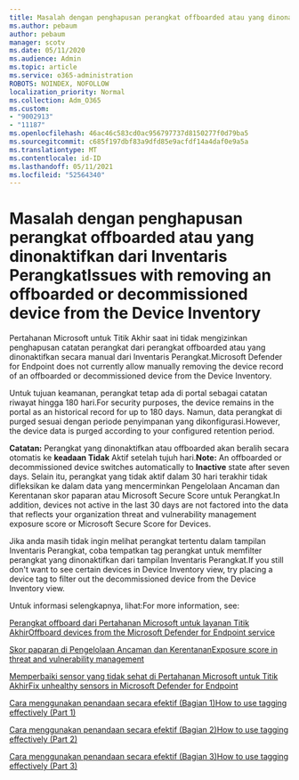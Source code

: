 ```yaml
---
title: Masalah dengan penghapusan perangkat offboarded atau yang dinonaktifkan dari Inventaris Perangkat
ms.author: pebaum
author: pebaum
manager: scotv
ms.date: 05/11/2020
ms.audience: Admin
ms.topic: article
ms.service: o365-administration
ROBOTS: NOINDEX, NOFOLLOW
localization_priority: Normal
ms.collection: Adm_O365
ms.custom:
- "9002913"
- "11187"
ms.openlocfilehash: 46ac46c583cd0ac956797737d8150277f0d79ba5
ms.sourcegitcommit: c685f197dbf83a9dfd85e9acfdf14a4daf0e9a5a
ms.translationtype: MT
ms.contentlocale: id-ID
ms.lasthandoff: 05/11/2021
ms.locfileid: "52564340"
---
```

# <a name="issues-with-removing-an-offboarded-or-decommissioned-device-from-the-device-inventory"></a><span data-ttu-id="308af-102">Masalah dengan penghapusan perangkat offboarded atau yang dinonaktifkan dari Inventaris Perangkat</span><span class="sxs-lookup"><span data-stu-id="308af-102">Issues with removing an offboarded or decommissioned device from the Device Inventory</span></span>

<span data-ttu-id="308af-103">Pertahanan Microsoft untuk Titik Akhir saat ini tidak mengizinkan penghapusan catatan perangkat dari perangkat offboarded atau yang dinonaktifkan secara manual dari Inventaris Perangkat.</span><span class="sxs-lookup"><span data-stu-id="308af-103">Microsoft Defender for Endpoint does not currently allow manually removing the device record of an offboarded or decommissioned device from the Device Inventory.</span></span>

<span data-ttu-id="308af-104">Untuk tujuan keamanan, perangkat tetap ada di portal sebagai catatan riwayat hingga 180 hari.</span><span class="sxs-lookup"><span data-stu-id="308af-104">For security purposes, the device remains in the portal as an historical record for up to 180 days.</span></span> <span data-ttu-id="308af-105">Namun, data perangkat di purged sesuai dengan periode penyimpanan yang dikonfigurasi.</span><span class="sxs-lookup"><span data-stu-id="308af-105">However, the device data is purged according to your configured retention period.</span></span>

<span data-ttu-id="308af-106">**Catatan:** Perangkat yang dinonaktifkan atau offboarded akan beralih secara otomatis ke **keadaan Tidak** Aktif setelah tujuh hari.</span><span class="sxs-lookup"><span data-stu-id="308af-106">**Note:** An offboarded or decommissioned device switches automatically to **Inactive** state after seven days.</span></span> <span data-ttu-id="308af-107">Selain itu, perangkat yang tidak aktif dalam 30 hari terakhir tidak difleksikan ke dalam data yang mencerminkan Pengelolaan Ancaman dan Kerentanan skor paparan atau Microsoft Secure Score untuk Perangkat.</span><span class="sxs-lookup"><span data-stu-id="308af-107">In addition, devices not active in the last 30 days are not factored into the data that reflects your organization threat and vulnerability management exposure score or Microsoft Secure Score for Devices.</span></span>
 
<span data-ttu-id="308af-108">Jika anda masih tidak ingin melihat perangkat tertentu dalam tampilan Inventaris Perangkat, coba tempatkan tag perangkat untuk memfilter perangkat yang dinonaktifkan dari tampilan Inventaris Perangkat.</span><span class="sxs-lookup"><span data-stu-id="308af-108">If you still don't want to see certain devices in Device Inventory view, try placing a device tag to filter out the decommissioned device from the Device Inventory view.</span></span>

<span data-ttu-id="308af-109">Untuk informasi selengkapnya, lihat:</span><span class="sxs-lookup"><span data-stu-id="308af-109">For more information, see:</span></span>

[<span data-ttu-id="308af-110">Perangkat offboard dari Pertahanan Microsoft untuk layanan Titik Akhir</span><span class="sxs-lookup"><span data-stu-id="308af-110">Offboard devices from the Microsoft Defender for Endpoint service</span></span>](/microsoft-365/security/defender-endpoint/offboard-machines.md)

[<span data-ttu-id="308af-111">Skor paparan di Pengelolaan Ancaman dan Kerentanan</span><span class="sxs-lookup"><span data-stu-id="308af-111">Exposure score in threat and vulnerability management</span></span>](/microsoft-365/security/defender-endpoint/tvm-exposure-score.md)

[<span data-ttu-id="308af-112">Memperbaiki sensor yang tidak sehat di Pertahanan Microsoft untuk Titik Akhir</span><span class="sxs-lookup"><span data-stu-id="308af-112">Fix unhealthy sensors in Microsoft Defender for Endpoint</span></span>](/microsoft-365/security/defender-endpoint/fix-unhealthy-sensors#inactive-devices.md)

[<span data-ttu-id="308af-113">Cara menggunakan penandaan secara efektif (Bagian 1)</span><span class="sxs-lookup"><span data-stu-id="308af-113">How to use tagging effectively (Part 1)</span></span>](https://techcommunity.microsoft.com/t5/microsoft-defender-for-endpoint/how-to-use-tagging-effectively-part-1/ba-p/1964058)

[<span data-ttu-id="308af-114">Cara menggunakan penandaan secara efektif (Bagian 2)</span><span class="sxs-lookup"><span data-stu-id="308af-114">How to use tagging effectively (Part 2)</span></span>](https://techcommunity.microsoft.com/t5/microsoft-defender-for-endpoint/how-to-use-tagging-effectively-part-2/ba-p/1962008)

[<span data-ttu-id="308af-115">Cara menggunakan penandaan secara efektif (Bagian 3)</span><span class="sxs-lookup"><span data-stu-id="308af-115">How to use tagging effectively (Part 3)</span></span>](https://techcommunity.microsoft.com/t5/microsoft-defender-for-endpoint/how-to-use-tagging-effectively-part-3/ba-p/1964073)




